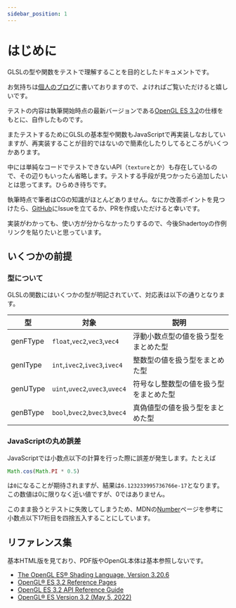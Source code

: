 ```yaml
---
sidebar_position: 1
---
```


# はじめに

GLSLの型や関数をテストで理解することを目的としたドキュメントです。

お気持ちは[個人のブログ](https://tkskto.me/blog/%E7%A7%81%E3%81%8C%E3%81%AA%E3%81%9CGLSL%E3%82%92%E6%9B%B8%E3%81%91%E3%81%AA%E3%81%84%E3%81%AE%E3%81%8B/index.html)に書いておりますので、よければご覧いただけると嬉しいです。

テストの内容は執筆開始時点の最新バージョンである[OpenGL ES 3.2](https://registry.khronos.org/OpenGL-Refpages/es3/)の仕様をもとに、自作したものです。

またテストするためにGLSLの基本型や関数もJavaScriptで再実装しなおしていますが、再実装することが目的ではないので簡素化したりしてるところがいくつかあります。

中には単純なコードでテストできないAPI（`texture`とか）も存在しているので、その辺りもいったん省略します。テストする手段が見つかったら追加したいとは思ってます。ひらめき待ちです。

執筆時点で筆者はCGの知識がほとんどありません。なにか改善ポイントを見つけたら、[GitHub](https://github.com/tkskto/glsl-testing)にIssueを立てるか、PRを作成いただけると幸いです。

実装がわかっても、使い方が分からなかったりするので、今後Shadertoyの作例リンクを貼りたいと思っています。

## いくつかの前提

### 型について

GLSLの関数にはいくつかの型が明記されていて、対応表は以下の通りとなります。

| 型        | 対象                           | 説明                  |
|----------|--------------------------------|---------------------|
| genFType | `float`,`vec2`,`vec3`,`vec4`   | 浮動小数点型の値を扱う型をまとめた型  |
| genIType | `int`,`ivec2`,`ivec3`,`ivec4`  | 整数型の値を扱う型をまとめた型     |
| genUType | `uint`,`uvec2`,`uvec3`,`uvec4` | 符号なし整数型の値を扱う型をまとめた型 |
| genBType | `bool`,`bvec2`,`bvec3`,`bvec4` | 真偽値型の値を扱う型をまとめた型    |

### JavaScriptの丸め誤差

JavaScriptでは小数点以下の計算を行った際に誤差が発生します。たとえば

```javascript
Math.cos(Math.PI * 0.5)
```

は`0`になることが期待されますが、結果は`6.123233995736766e-17`となります。この数値は0に限りなく近い値ですが、0ではありません。

このまま扱うとテストに失敗してしまうため、MDNの[Number](https://developer.mozilla.org/ja/docs/Web/JavaScript/Reference/Global_Objects/Number)ページを参考に小数点以下17桁目を四捨五入することにしています。

## リファレンス集

基本HTML版を見ており、PDF版やOpenGL本体は基本参照しないです。

*   [The OpenGL ES® Shading Language, Version 3.20.6](https://registry.khronos.org/OpenGL/specs/es/3.2/GLSL_ES_Specification_3.20.html)
*   [OpenGL® ES 3.2 Reference Pages](https://registry.khronos.org/OpenGL-Refpages/es3/)
*   [OpenGL ES 3.2 API Reference Guide](https://www.khronos.org/files/opengles32-quick-reference-card.pdf)
*   [OpenGL® ES Version 3.2 (May 5, 2022)](https://registry.khronos.org/OpenGL/specs/es/3.2/es_spec_3.2.pdf)
